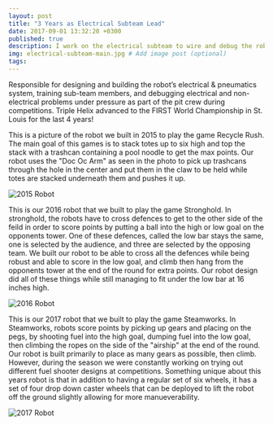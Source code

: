 ```yaml
---
layout: post
title: "3 Years as Electrical Subteam Lead"
date: 2017-09-01 13:32:20 +0300
published: true
description: I work on the electrical subteam to wire and debug the robots control systems, do maintenance in the pit at competitions, and train electrical subteam members. # Add post description (optional)
img: electrical-subteam-main.jpg # Add image post (optional)
tags:
---
```


Responsible for designing and building the robot’s electrical & pneumatics system, training sub-team members, and debugging electrical and non-electrical problems under pressure as part of the pit crew during competitions.  Triple Helix advanced to the FIRST World Championship in St. Louis for the last 4 years!

This is a picture of the robot we built in 2015 to play the game Recycle Rush. The main goal of this games is to stack totes up to six high and top the stack with a trashcan containing a pool noodle to get the max points. Our robot uses the "Doc Oc Arm" as seen in the photo to pick up trashcans through the hole in the center and put them in the claw to be held while totes are stacked underneath them and pushes it up. 

![2015 Robot](http://wbenb.github.io/assets/img/2015-robot.png)

This is our 2016 robot that we built to play the game Stronghold. In stronghold, the robots have to cross defences to get to the other side of the feild in order to score points by putting a ball into the high or low goal on the opponents tower. One of these defences, called the low bar stays the same, one is selected by the audience, and three are selected by the opposing team. We built our robot to be able to cross all the defences while being robust and able to score in the low goal, and climb then hang from the opponents tower at the end of the round for extra points. Our robot design did all of these things while still managing to fit under the low bar at 16 inches high.

![2016 Robot](http://wbenb.github.io/assets/img/2016-robot.jpg)

This is our 2017 robot that we built to play the game Steamworks. In Steamworks, robots score points by picking up gears and placing on the pegs, by shooting fuel into the high goal, dumping fuel into the low goal, then climbing the ropes on the side of the "airship" at the end of the round. Our robot is built primarily to place as many gears as possible, then climb. However, during the season we were constantly working on trying out different fuel shooter designs at competitions. Something unique about this years robot is that in addition to having a regular set of six wheels, it has a set of four drop down caster wheels that can be deployed to lift the robot off the ground slightly allowing for more manueverability.

![2017 Robot](http://wbenb.github.io/assets/img/2017-robot.jpg)
